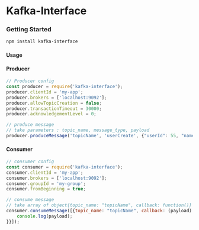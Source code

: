 # Kafka-Interface

### <a name="getting-started"></a> Getting Started

```sh
npm install kafka-interface
```
#### <a name="usage"></a> Usage
#### <a name="Producer"></a> Producer
```javascript
// Producer config
const producer = require('kafka-interface');
producer.clientId = 'my-app';
producer.brokers = ['localhost:9092'];
producer.allowTopicCreation = false;
producer.transactionTimeout = 30000;
producer.acknowledgementLevel = 0;

// produce message
// take parameters : topic_name, message_type, payload
producer.produceMessage('topicName', 'userCreate', {"userId": 55, "name": "full name"});
```

#### <a name="Consumer"></a> Consumer
```javascript
// consumer config
const consumer = require('kafka-interface');
consumer.clientId = 'my-app';
consumer.brokers = ['localhost:9092'];
consumer.groupId = 'my-group';
consumer.fromBeginning = true;

// consume message
// take array of object{topic_name: "topicName", callback: function()}
consumer.consumeMessage([{topic_name: "topicName", callback: (payload) => {
    console.log(payload);
}}]);
```